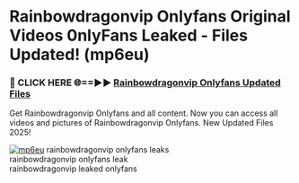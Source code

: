 # Rainbowdragonvip Onlyfans Original Videos 0nlyFans Leaked - Files Updated! (mp6eu)

<h3>🔴 CLICK HERE 🌐==►► <a href="https://tinyurl.com/4seja8ks" rel="nofollow">Rainbowdragonvip Onlyfans Updated Files</a></h3>

Get Rainbowdragonvip Onlyfans and all content. Now you can access all videos and pictures of Rainbowdragonvip Onlyfans. New Updated Files 2025!

[![mp6eu](https://i.imgur.com/EWjZXRe.gif)](https://tinyurl.com/4seja8ks)
rainbowdragonvip onlyfans leaks<br>
rainbowdragonvip onlyfans leak<br>
rainbowdragonvip leaked onlyfans